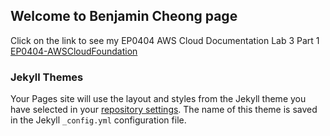 ## Welcome to Benjamin Cheong page

Click on the link to see my EP0404 AWS Cloud Documentation Lab 3 Part 1
[EP0404-AWSCloudFoundation](EP0404-AWSCloudFoundations/EP0404-AWSCloudFoundations.md)


### Jekyll Themes

Your Pages site will use the layout and styles from the Jekyll theme you have selected in your [repository settings](https://github.com/benjamincheong/benjamincheong.github.io/settings). The name of this theme is saved in the Jekyll `_config.yml` configuration file.

